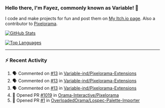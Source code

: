 ### Hello there, I'm Fayez, commonly known as Variable! 👋
I code and make projects for fun and post them on [My Itch.io page](https://variable-industries.itch.io/). Also a contributor to [Pixelorama](https://github.com/Orama-Interactive/Pixelorama).

[![GitHub Stats](https://github-readme-stats.vercel.app/api/?username=Variable-ind&show_icons=true&theme=merko)](https://github.com/anuraghazra/github-readme-stats)

[![Top Languages](https://github-readme-stats.vercel.app/api/top-langs/?username=Variable-ind&layout=compact&theme=merko)](https://github.com/anuraghazra/github-readme-stats)

---

### :zap: Recent Activity

<!--START_SECTION:activity-->
1. 🗣 Commented on [#13](https://github.com/Variable-ind/Pixelorama-Extensions/issues/13#issuecomment-2123766149) in [Variable-ind/Pixelorama-Extensions](https://github.com/Variable-ind/Pixelorama-Extensions)
2. 🗣 Commented on [#13](https://github.com/Variable-ind/Pixelorama-Extensions/issues/13#issuecomment-2123557404) in [Variable-ind/Pixelorama-Extensions](https://github.com/Variable-ind/Pixelorama-Extensions)
3. 🗣 Commented on [#13](https://github.com/Variable-ind/Pixelorama-Extensions/issues/13#issuecomment-2123153236) in [Variable-ind/Pixelorama-Extensions](https://github.com/Variable-ind/Pixelorama-Extensions)
4. 💪 Opened PR [#1019](https://github.com/Orama-Interactive/Pixelorama/pull/1019) in [Orama-Interactive/Pixelorama](https://github.com/Orama-Interactive/Pixelorama)
5. 💪 Opened PR [#1](https://github.com/OverloadedOrama/Lospec-Palette-Importer/pull/1) in [OverloadedOrama/Lospec-Palette-Importer](https://github.com/OverloadedOrama/Lospec-Palette-Importer)
<!--END_SECTION:activity-->

<!--
**Variable-ind/Variable-ind** is a ✨ _special_ ✨ repository because its `README.md` (this file) appears on your GitHub profile.

Here are some ideas to get you started:
- 🌱 I’m currently studying at ...
- 🔭 I’m currently working on ...
- 👯 I’m looking to collaborate on ...
- 🤔 I’m looking for help with ...
- 💬 Ask me about ...
- 📫 How to reach me: ...
- ⚡ Fun fact: ...
-->
